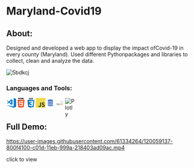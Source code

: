 # Maryland-Covid19
## About: 
Designed and developed a web app to display the impact ofCovid-19 in every county (Maryland). Used different Pythonpackages and libraries to collect, clean and analyze the data.


![5bdkcj](https://user-images.githubusercontent.com/61334264/120059114-4fc7a280-c01d-11eb-881f-ebfcebd8d8ea.gif)



### Languages and Tools:

<img align="left" alt="Visual Studio Code" width="26px" src="https://raw.githubusercontent.com/github/explore/80688e429a7d4ef2fca1e82350fe8e3517d3494d/topics/visual-studio-code/visual-studio-code.png" />
<img align="left" alt="HTML5" width="26px" src="https://raw.githubusercontent.com/github/explore/80688e429a7d4ef2fca1e82350fe8e3517d3494d/topics/html/html.png" />
<img align="left" alt="CSS3" width="26px" src="https://raw.githubusercontent.com/github/explore/80688e429a7d4ef2fca1e82350fe8e3517d3494d/topics/css/css.png" />
<img align="left" alt="JavaScript" width="26px" src="https://raw.githubusercontent.com/github/explore/80688e429a7d4ef2fca1e82350fe8e3517d3494d/topics/javascript/javascript.png" />
<img align="left" alt="SQL" width="26px" src="https://raw.githubusercontent.com/github/explore/80688e429a7d4ef2fca1e82350fe8e3517d3494d/topics/sql/sql.png" />
<img align="left" alt="MySQL" width="26px" src="https://raw.githubusercontent.com/github/explore/80688e429a7d4ef2fca1e82350fe8e3517d3494d/topics/mysql/mysql.png" />
<img align="left" alt="Plotly" width="26px" src="https://user-images.githubusercontent.com/61334264/120239674-c5ee2400-c22c-11eb-8b9b-4c86090b5316.jpeg" />






<br />
<br />

## Full Demo:

https://user-images.githubusercontent.com/61334264/120059137-800f4100-c01d-11eb-999a-218403ad09ac.mp4



click to view













